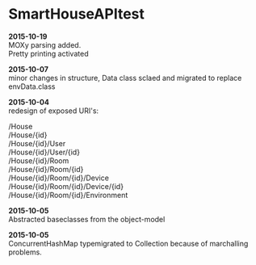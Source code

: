 # SmartHouseAPItest
<b>2015-10-19</b>
<br>MOXy parsing added. 
<br>Pretty printing activated

<b>2015-10-07</b>
<br>minor changes in structure, Data class sclaed and migrated to replace envData.class

<b>2015-10-04</b>
<br>redesign of exposed URI's: 

/House <br>
/House/{id}<br>
/House/{id}/User<br>
/House/{id}/User/{id}<br>
/House/{id}/Room<br>
/House/{id}/Room/{id}<br>
/House/{id}/Room/{id}/Device<br>
/House/{id}/Room/{id}/Device/{id}<br>
/House/{id}/Room/{id}/Environment<br>

<b>2015-10-05</b>
<br>Abstracted baseclasses from the object-model

<b>2015-10-05</b>
<br>ConcurrentHashMap typemigrated to Collection because of marchalling problems. 
